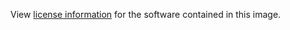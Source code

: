 View [license information](https://github.com/getsentry/sentry/blob/master/LICENSE) for the software contained in this image.
